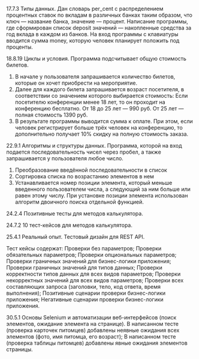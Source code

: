 17.7.3 Типы данных.
Дан словарь per_cent с распределением процентных ставок по вкладам в различных банках таким образом, что ключ — название банка, 
значение — процент.
Написание программы, где сформирован список deposit значений — накопленные средства за год вклада в каждом из банков. 
На вход программы с клавиатуры вводится сумма money, которую человек планирует положить под проценты.

18.8.19 Циклы и условия.
Программа подсчитывает общую стоимость билетов.
1. В начале у пользователя запрашивается количество билетов, которые он хочет приобрести на мероприятие.
2. Далее для каждого билета запрашивается возраст посетителя, в соответствии со значением которого выбирается стоимость:
Если посетителю конференции менее 18 лет, то он проходит на конференцию бесплатно.
От 18 до 25 лет — 990 руб.
От 25 лет — полная стоимость 1390 руб.
3. В результате программы выводится сумма к оплате. При этом, если человек регистрирует больше трёх человек на конференцию,
то дополнительно получает 10% скидку на полную стоимость заказа.

22.9.1 Алгоритмы и структуры данных.
Программа, которой на вход подается последовательность чисел через пробел, а также запрашивается у пользователя любое число.
1. Преобразование введённой последовательности в список
2. Сортировка списка по возрастанию элементов в нем
3. Устанавливается номер позиции элемента, который меньше введенного пользователем числа, а следующий за ним больше или
равен этому числу.
При установке позиции элемента использован алгоритм двоичного поиска отдельной функцией.

24.2.4 Позитивные тесты для методов калькулятора.

24.7.2 10 тест-кейсов для методов калькулятора.

25.4.1 Реальный опыт. Тестовый дизайн для REST API.

Тест кейсы содержат:
Проверки без параметров;
Проверки обязательных параметров;
Проверки опциональных параметров;
Проверки граничных значений для бизнес-логики приложения;
Проверки граничных значений для типов данных;
Проверки корректности типов данных для всех видов параметров;
Проверки некорректных значений для всех видов параметров;
Проверки всех составляющих запроса (заголовки, тело, код ответа, время выполнения);
Позитивные сценарии проверки бизнес-логики приложения;
Негативные сценарии проверки бизнес-логики приложения.

30.5.1 Основы Selenium и автоматизации веб-интерфейсов (поиск элементов, ожидание элемента на странице).
В написанном тесте (проверка карточек питомцев) добавлены неявные ожидания всех элементов (фото, имя питомца, его возраст);
В написанном тесте (проверка таблицы питомцев) добавлены явные ожидания элементов страницы.



